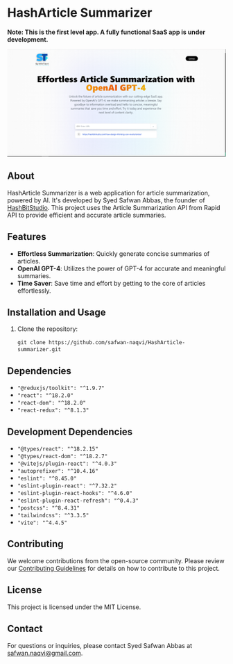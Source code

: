 # HashArticle Summarizer

**Note: This is the first level app. A fully functional SaaS app is under development.**

![App Screenshot](/public/screenshot.PNG)

## About

HashArticle Summarizer is a web application for article summarization, powered by AI. It's developed by Syed Safwan Abbas, the founder of [HashBitStudio](https://hashbitstudio.com). This project uses the Article Summarization API from Rapid API to provide efficient and accurate article summaries.

## Features

- **Effortless Summarization**: Quickly generate concise summaries of articles.
- **OpenAI GPT-4**: Utilizes the power of GPT-4 for accurate and meaningful summaries.
- **Time Saver**: Save time and effort by getting to the core of articles effortlessly.

## Installation and Usage

1. Clone the repository:
   ```shell
   git clone https://github.com/safwan-naqvi/HashArticle-summarizer.git
   ```

## Dependencies

- `"@reduxjs/toolkit": "^1.9.7"`
- `"react": "^18.2.0"`
- `"react-dom": "^18.2.0"`
- `"react-redux": "^8.1.3"`

## Development Dependencies

- `"@types/react": "^18.2.15"`
- `"@types/react-dom": "^18.2.7"`
- `"@vitejs/plugin-react": "^4.0.3"`
- `"autoprefixer": "^10.4.16"`
- `"eslint": "^8.45.0"`
- `"eslint-plugin-react": "^7.32.2"`
- `"eslint-plugin-react-hooks": "^4.6.0"`
- `"eslint-plugin-react-refresh": "^0.4.3"`
- `"postcss": "^8.4.31"`
- `"tailwindcss": "^3.3.5"`
- `"vite": "^4.4.5"`

## Contributing

We welcome contributions from the open-source community. Please review our [Contributing Guidelines](CONTRIBUTING.md) for details on how to contribute to this project.

## License

This project is licensed under the MIT License.

## Contact

For questions or inquiries, please contact Syed Safwan Abbas at [safwan.naqvi@gmail.com](mailto:safwan.naqvi@gmail.com).
